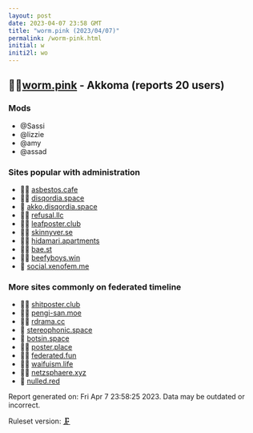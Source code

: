 ```yaml
---
layout: post
date: 2023-04-07 23:58 GMT
title: "worm.pink (2023/04/07)"
permalink: /worm-pink.html
initial: w
initi2l: wo
---
```


## 🦝🧸[worm.pink](https://worm.pink) - Akkoma (reports 20 users)

### Mods
 * @Sassi
 * @lizzie
 * @amy
 * @assad

### Sites popular with administration

* 🦝🧸 [asbestos.cafe](/asbestos-cafe.html)
* 🦝🧸 [disqordia.space](/disqordia-space.html)
* 🐘 [akko.disqordia.space](/akko-disqordia-space.html)
* 🦝🧸 [refusal.llc](/refusal-llc.html)
* 🦝🧸 [leafposter.club](/leafposter-club.html)
* 🦝🧸 [skinnyver.se](/skinnyver-se.html)
* 🦝🧸 [hidamari.apartments](/hidamari-apartments.html)
* 🦝🧸 [bae.st](/bae-st.html)
* 🦝🧸 [beefyboys.win](/beefyboys-win.html)
* 🐘 [social.xenofem.me](/social-xenofem-me.html)

### More sites commonly on federated timeline

* 🦝🧸 [shitposter.club](/shitposter-club.html)
* 🦝🧸 [pengi-san.moe](/pengi-san-moe.html)
* 🦝🧸 [rdrama.cc](/rdrama-cc.html)
* 🦝 [stereophonic.space](/stereophonic-space.html)
* 🐘 [botsin.space](/botsin-space.html)
* 🦝🧸 [poster.place](/poster-place.html)
* 🦝🧸 [federated.fun](/federated-fun.html)
* 🦝🧸 [waifuism.life](/waifuism-life.html)
* 🦝🧸 [netzsphaere.xyz](/netzsphaere-xyz.html)
* 🦝 [nulled.red](/nulled-red.html)

Report generated on: Fri Apr  7 23:58:25 2023. Data may be outdated or incorrect.

Ruleset version: [🗜](/version-clamp)
